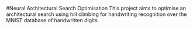 #Neural Architectural Search Optimisation
This project aims to optimise an architectural search using hill climbing for handwriting recognition over the MNIST database of handwritten digits.
